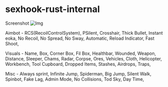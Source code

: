 # sexhook-rust-internal
Screenshot
![Img](https://cdn.discordapp.com/attachments/970377544861888584/981695291373789224/RustClient_IBcZmY2oey.jpg)

Aimbot -
RCS(RecoilControlSystem),
PSilent,
Crosshair,
Thick Bullet,
Instant eoka,
No Recoil,
No Spread,
No Sway,
Automatic,
Reload Indicator,
Fast Shoot,

Visuals -
Name,
Box,
Corner Box,
Fil Box,
Healthbar,
Wounded,
Weapon,
Distance,
Sleeper,
Chams,
Radar,
Corpse,
Ores,
Vehicles,
Cloth,
Helicopter,
Workbench,
Tool Cupboard,
Dropped Items,
Stashes,
Airdrops,
Traps,

Misc -
Always sprint,
Infinite Jump,
Spiderman,
Big Jump,
Silent Walk,
Spinbot,
Fake Lag,
Admin Mode,
No Collisions,
Tod Sky,
Day Time,
